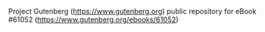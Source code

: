 Project Gutenberg (https://www.gutenberg.org) public repository for eBook #61052 (https://www.gutenberg.org/ebooks/61052)
